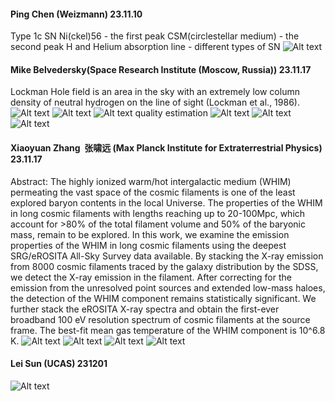 #### Ping Chen (Weizmann) 23.11.10
Type 1c SN
Ni(ckel)56 - the first peak
CSM(circlestellar medium) - the second peak
H and Helium absorption line - different types of SN
![Alt text](Attachments/lunch_talk/PingChen_summary.pic.jpg)
#### Mike Belvedersky(Space Research Institute (Moscow, Russia)) 23.11.17
Lockman Hole field is an area in the sky with an extremely low column density of neutral hydrogen on the line of sight (Lockman et al., 1986).
![Alt text](Attachments/lunch_talk/Mike_1.pic.jpg)
![Alt text](Attachments/lunch_talk/Mike_2.pic.jpg)
![Alt text](Attachments/lunch_talk/Mike_3.pic.jpg)
quality estimation
![Alt text](Attachments/lunch_talk/Mike_4.pic.jpg)
![Alt text](Attachments/lunch_talk/Mike_5.pic.jpg)
![Alt text](Attachments/lunch_talk/Mike_6.pic.jpg)
#### Xiaoyuan Zhang  张啸远 (Max Planck Institute for Extraterrestrial Physics) 23.11.17
Abstract:
The highly ionized warm/hot intergalactic medium (WHIM) permeating the vast space of the cosmic filaments is one of the least explored baryon contents in the local Universe. The properties of the WHIM in long cosmic filaments with lengths reaching up to 20-100Mpc, which account for >80% of the total filament volume and 50% of the baryonic mass, remain to be explored. In this work, we examine the emission properties of the WHIM in long cosmic filaments using the deepest SRG/eROSITA All-Sky Survey data available. By stacking the X-ray emission from 8000 cosmic filaments traced by the galaxy distribution by the SDSS, we detect the X-ray emission in the filament. After correcting for the emission from the unresolved point sources and extended low-mass haloes, the detection of the WHIM component remains statistically significant. We further stack the eROSITA X-ray spectra and obtain the first-ever broadband 100 eV resolution spectrum of cosmic filaments at the source frame. The best-fit mean gas temperature of the WHIM component is 10^6.8 K.
![Alt text](Attachments/lunch_talk/XiaoyuanZhang_1.pic.jpg)
![Alt text](Attachments/lunch_talk/XiaoyuanZhang_2.pic.jpg)
![Alt text](Attachments/lunch_talk/XiaoyuanZhang_3.pic.jpg)
![Alt text](Attachments/lunch_talk/XiaoyuanZhang_4.pic.jpg)
#### Lei Sun (UCAS) 231201
![Alt text](Attachments/lunch_talk/Lei_Sun.pic.jpg)